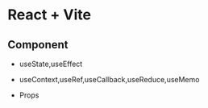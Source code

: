 # React + Vite

## Component

- useState,useEffect
- useContext,useRef,useCallback,useReduce,useMemo

- Props
